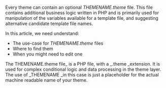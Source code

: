 Every theme can contain an optional _THEMENAME.theme_ file. This file contains additional business logic written in PHP and is primarily used for manipulation of the variables available for a template file, and suggesting alternative candidate template file names.

In this article, we need understand:

* The use-case for _THEMENAME.theme_ files
* Where to find them
* When you might need to edit one

The THEMENAME.theme file_ is a PHP file, with a _.theme \_extension. It is used for complex conditional logic and data processing in the theme layer. The use of \_THEMENAME \_in this case is just a placeholder for the actual machine readable name of your theme.

